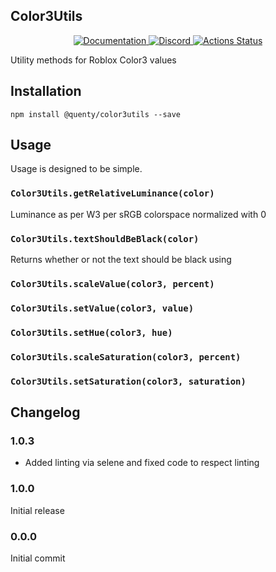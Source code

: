 ## Color3Utils
<div align="center">
  <a href="http://quenty.github.io/api/">
    <img src="https://img.shields.io/badge/docs-website-green.svg" alt="Documentation" />
  </a>
  <a href="https://discord.gg/mhtGUS8">
    <img src="https://img.shields.io/badge/discord-nevermore-blue.svg" alt="Discord" />
  </a>
  <a href="https://github.com/Quenty/NevermoreEngine/actions">
    <img src="https://github.com/Quenty/NevermoreEngine/workflows/lint/badge.svg" alt="Actions Status" />
  </a>
</div>

Utility methods for Roblox Color3 values

## Installation
```
npm install @quenty/color3utils --save
```

## Usage
Usage is designed to be simple.

### `Color3Utils.getRelativeLuminance(color)`
Luminance as per W3 per sRGB colorspace normalized with 0

### `Color3Utils.textShouldBeBlack(color)`
Returns whether or not the text should be black using

### `Color3Utils.scaleValue(color3, percent)`

### `Color3Utils.setValue(color3, value)`

### `Color3Utils.setHue(color3, hue)`

### `Color3Utils.scaleSaturation(color3, percent)`

### `Color3Utils.setSaturation(color3, saturation)`


## Changelog

### 1.0.3
- Added linting via selene and fixed code to respect linting

### 1.0.0
Initial release

### 0.0.0
Initial commit
